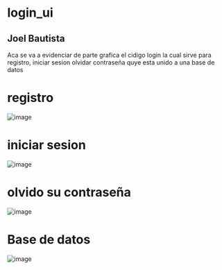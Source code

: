 # login_ui


## Joel Bautista

Aca se va a evidenciar de parte grafica el cidigo login la cual sirve para registro, iniciar sesion olvidar contraseña quye esta unido a una base de datos 

# registro

![image](https://user-images.githubusercontent.com/101758506/195660534-d5e68648-940a-4bae-94ab-e708edf03138.png)

# iniciar sesion 

![image](https://user-images.githubusercontent.com/101758506/195660886-6292f229-3102-4ae2-9a15-6b4363684b5a.png)

# olvido su contraseña

![image](https://user-images.githubusercontent.com/101758506/195661060-e495752a-2c11-431a-b84d-9c1c1efc6817.png)

# Base de datos 

![image](https://user-images.githubusercontent.com/101758506/195661375-e0c627a9-9bd5-413d-9f7f-eaa3ef6f3ed9.png)

